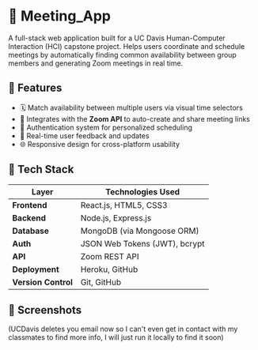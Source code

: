 # 🧠 Meeting_App

A full-stack web application built for a UC Davis Human-Computer Interaction (HCI) capstone project. Helps users coordinate and schedule meetings by automatically finding common availability between group members and generating Zoom meetings in real time.

## 🚀 Features

- 🗓️ Match availability between multiple users via visual time selectors
- 🔗 Integrates with the **Zoom API** to auto-create and share meeting links
- 👤 Authentication system for personalized scheduling
- 💬 Real-time user feedback and updates
- 🌐 Responsive design for cross-platform usability

## 🧰 Tech Stack

| Layer       | Technologies Used                           |
|-------------|---------------------------------------------|
| **Frontend** | React.js, HTML5, CSS3                      |
| **Backend**  | Node.js, Express.js                        |
| **Database** | MongoDB (via Mongoose ORM)                 |
| **Auth**     | JSON Web Tokens (JWT), bcrypt              |
| **API**      | Zoom REST API                              |
| **Deployment** | Heroku, GitHub                           |
| **Version Control** | Git, GitHub                         |

## 📸 Screenshots

(UCDavis deletes you email now so I can't even get in contact with my classmates to find more info, I will just run it locally to find it soon)
